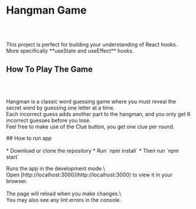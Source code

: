 # Hangman Game
<br><br>
<p>This project is perfect for building your understanding of React hooks.
<br>
More specifically **useState and useEffect** hooks.</p>

## How To Play The Game
<br><br>
<p> 
Hangman is a classic word guessing game where you must reveal the secret word by guessing one letter at a time. 
<br>
Each incorrect guess adds another part to the hangman, and you only get 6 incorrect guesses before you lose.
<br>
Feel free to make use of the Clue button, you get one clue per round.
</p>
## How to run app
<br><br>
* Download or clone the repository
* Run `npm install`  
* Then run `npm start`
<p>
Runs the app in the development mode.\ <br>
Open [http://localhost:3000](http://localhost:3000) to view it in your browser.
<br><br>
The page will reload when you make changes.\<br>
You may also see any lint errors in the console.
</p>
 
